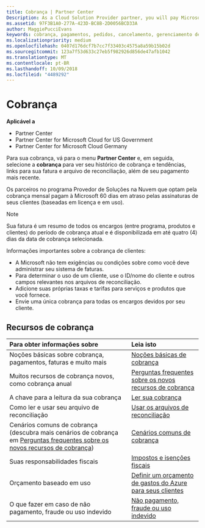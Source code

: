 ```yaml
---
title: Cobrança | Partner Center
Description: As a Cloud Solution Provider partner, you will pay Microsoft 60 days in arrears for the license-based and usage-based subscriptions of your customers.
ms.assetid: 97F3B1A0-277A-423D-BC8B-2D0056BCD33A
author: MaggiePucciEvans
keywords: cobrança, pagamentos, pedidos, cancelamento, gerenciamento de pedidos, falta de pagamento, fraude, uso indevido, imposto, isenções fiscais, arquivos de reconciliação, arquivo de reconciliação
ms.localizationpriority: medium
ms.openlocfilehash: 0407d176dcf7b7cc7f33403c4575a8a59b15b02d
ms.sourcegitcommit: 123a7f53d633c27eb5f982926d856de47afb1042
ms.translationtype: MT
ms.contentlocale: pt-BR
ms.lasthandoff: 10/09/2018
ms.locfileid: "4489292"
---
```

# <a name="billing"></a>Cobrança

**Aplicável a**

-  Partner Center
-  Partner Center for Microsoft Cloud for US Government
-  Partner Center for Microsoft Cloud Germany

Para sua cobrança, vá para o menu **Partner Center** e, em seguida, selecione a **cobrança** para ver seu histórico de cobrança e tendências, links para sua fatura e arquivo de reconciliação, além de seu pagamento mais recente.

Os parceiros no programa Provedor de Soluções na Nuvem que optam pela cobrança mensal pagam à Microsoft 60 dias em atraso pelas assinaturas de seus clientes (baseadas em licença e em uso).

> [!NOTE]  
> Sua fatura é um resumo de todos os encargos (entre programa, produtos e clientes) do período de cobrança atual e é disponibilizada em até quatro (4) dias da data de cobrança selecionada.

Informações importantes sobre a cobrança de clientes:

-   A Microsoft não tem exigências ou condições sobre como você deve administrar seu sistema de faturas.
-   Para determinar o uso de um cliente, use o ID/nome do cliente e outros campos relevantes nos arquivos de reconciliação.
-   Adicione suas próprias taxas e tarifas para serviços e produtos que você fornece.
-   Envie uma única cobrança para todas os encargos devidos por seu cliente.

## <a name="billing-resources"></a>Recursos de cobrança
|**Para obter informações sobre**   |**Leia isto**    |
|:-----------------------------|:-----------------|
|Noções básicas sobre cobrança, pagamentos, faturas e muito mais   |[Noções básicas de cobrança](billing-basics.md)
|Muitos recursos de cobrança novos, como cobrança anual   |[Perguntas frequentes sobre os novos recursos de cobrança](faq-about-new-billing-features.md)|
|A chave para a leitura da sua cobrança   |[Ler sua cobrança](read-your-bill.md)   |
|Como ler e usar seu arquivo de reconciliação   |[Usar os arquivos de reconciliação](use-the-reconciliation-files.md)|
|Cenários comuns de cobrança (descubra mais cenários de cobrança em [Perguntas frequentes sobre os novos recursos de cobrança](faq-about-new-billing-features.md))|[Cenários comuns de cobrança](common-billing-scenarios.md)|
|Suas responsabilidades fiscais   | [Impostos e isenções fiscais](tax-and-tax-exemptions.md)|
|Orçamento baseado em uso    |[Definir um orçamento de gastos do Azure para seus clientes](set-an-azure-spending-budget-for-your-customers.md)|
|O que fazer em caso de não pagamento, fraude ou uso indevido   |[Não pagamento, fraude ou uso indevido](non-payment--fraud--or-misuse.md)|




















